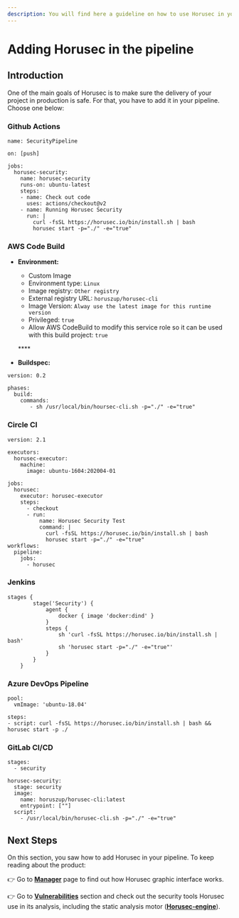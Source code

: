 ```yaml
---
description: You will find here a guideline on how to use Horusec in your pipeline.
---
```


# Adding Horusec in the pipeline

## Introduction

One of the main goals of Horusec is to make sure the delivery of your project in production is safe. For that,  you have to add it in your pipeline. Choose one below: 

### Github Actions

```text
name: SecurityPipeline

on: [push]

jobs:
  horusec-security:
    name: horusec-security
    runs-on: ubuntu-latest
    steps:
    - name: Check out code
      uses: actions/checkout@v2
    - name: Running Horusec Security
      run: |
        curl -fsSL https://horusec.io/bin/install.sh | bash
        horusec start -p="./" -e="true"

```

### AWS Code Build

* **Environment:**

  * Custom Image
  * Environment type: `Linux` 
  * Image registry: `Other registry`
  * External registry URL: `horuszup/horusec-cli`
  * Image Version:  `Alway use the latest image for this runtime version`
  * Privileged:  `true`
  * Allow AWS CodeBuild to modify this service role so it can be used with this build project: `true`

  \*\*\*\*

* **Buildspec:**

```text
version: 0.2

phases:
  build:
    commands:
       - sh /usr/local/bin/hoursec-cli.sh -p="./" -e="true"

```

### Circle CI

```text
version: 2.1

executors:
  horusec-executor:
    machine:
      image: ubuntu-1604:202004-01

jobs:
  horusec:
    executor: horusec-executor
    steps:
      - checkout
      - run:
          name: Horusec Security Test
          command: |
            curl -fsSL https://horusec.io/bin/install.sh | bash
            horusec start -p="./" -e="true"
workflows:
  pipeline:
    jobs:
      - horusec

```

### Jenkins

```text
stages {
        stage('Security') {
            agent {
                docker { image 'docker:dind' }
            }
            steps {
                sh 'curl -fsSL https://horusec.io/bin/install.sh | bash'
                sh 'horusec start -p="./" -e="true"'
            }
        }
    }

```

### Azure DevOps Pipeline

```text
pool:
  vmImage: 'ubuntu-18.04'

steps:
- script: curl -fsSL https://horusec.io/bin/install.sh | bash && horusec start -p ./
```

### GitLab CI/CD

```text
stages:
  - security

horusec-security:
  stage: security
  image:
    name: horuszup/horusec-cli:latest
    entrypoint: [""]
  script:
    - /usr/local/bin/horusec-cli.sh -p="./" -e="true"
```

## **Next Steps**

On this section, you saw how to add Horusec in your pipeline. To keep reading about the product:

👉 Go to [**Manager**](references/manager/) page to find out how Horusec graphic interface works. 

👉 Go to [**Vulnerabilities**](references/vulnerabilities/) section and check out the security tools Horusec use in its analysis, including the static analysis motor \([**Horusec-engine**](references/vulnerabilities/#tools-that-use-horusec-engine)\). 

